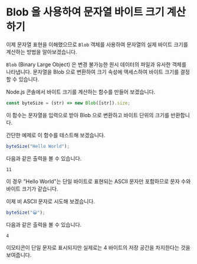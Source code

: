 # Blob 을 사용하여 문자열 바이트 크기 계산하기

이제 문자열 표현을 이해했으므로 `Blob` 객체를 사용하여 문자열의 실제 바이트 크기를 계산하는 방법을 알아보겠습니다.

`Blob` (Binary Large Object) 은 변경 불가능한 원시 데이터의 파일과 유사한 객체를 나타냅니다. 문자열을 Blob 으로 변환하여 크기 속성에 액세스하여 바이트 크기를 결정할 수 있습니다.

Node.js 콘솔에서 바이트 크기를 계산하는 함수를 만들어 보겠습니다.

```javascript
const byteSize = (str) => new Blob([str]).size;
```

이 함수는 문자열을 입력으로 받아 Blob 으로 변환하고 바이트 단위의 크기를 반환합니다.

간단한 예제로 이 함수를 테스트해 보겠습니다.

```javascript
byteSize("Hello World");
```

다음과 같은 출력을 볼 수 있습니다.

```
11
```

이 경우 "Hello World"는 단일 바이트로 표현되는 ASCII 문자만 포함하므로 문자 수와 바이트 크기가 같습니다.

이제 비 ASCII 문자로 시도해 보겠습니다.

```javascript
byteSize("😀");
```

다음과 같은 출력을 볼 수 있습니다.

```
4
```

이모티콘이 단일 문자로 표시되지만 실제로는 4 바이트의 저장 공간을 차지한다는 것을 보여줍니다.
